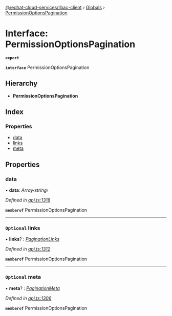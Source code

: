 [@redhat-cloud-services/rbac-client](../README.md) › [Globals](../globals.md) › [PermissionOptionsPagination](permissionoptionspagination.md)

# Interface: PermissionOptionsPagination

**`export`** 

**`interface`** PermissionOptionsPagination

## Hierarchy

* **PermissionOptionsPagination**

## Index

### Properties

* [data](permissionoptionspagination.md#data)
* [links](permissionoptionspagination.md#optional-links)
* [meta](permissionoptionspagination.md#optional-meta)

## Properties

###  data

• **data**: *Array‹string›*

*Defined in [api.ts:1318](https://github.com/RedHatInsights/javascript-clients.gi/blob/master/packages/rbac/api.ts#L1318)*

**`memberof`** PermissionOptionsPagination

___

### `Optional` links

• **links**? : *[PaginationLinks](paginationlinks.md)*

*Defined in [api.ts:1312](https://github.com/RedHatInsights/javascript-clients.gi/blob/master/packages/rbac/api.ts#L1312)*

**`memberof`** PermissionOptionsPagination

___

### `Optional` meta

• **meta**? : *[PaginationMeta](paginationmeta.md)*

*Defined in [api.ts:1306](https://github.com/RedHatInsights/javascript-clients.gi/blob/master/packages/rbac/api.ts#L1306)*

**`memberof`** PermissionOptionsPagination
